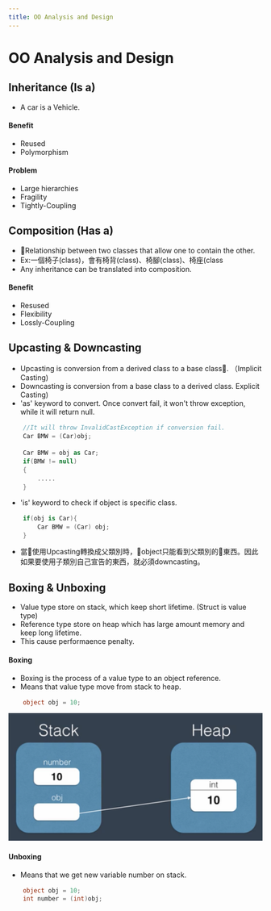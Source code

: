 ```yaml
---
title: OO Analysis and Design
---
```

# OO Analysis and Design

## Inheritance (Is a)
- A car is a Vehicle.

#### Benefit
- Reused
- Polymorphism

#### Problem
- Large hierarchies
- Fragility
- Tightly-Coupling

## Composition (Has a)

- Relationship between two classes that allow one to contain the other.
- Ex:一個椅子(class)，會有椅背(class)、椅腳(class)、椅座(class
- Any inheritance can be translated into composition.

#### Benefit
- Resused
- Flexibility
- Lossly-Coupling

## Upcasting & Downcasting
- Upcasting is conversion from a derived class to a base class. （Implicit Casting)
- Downcasting is conversion from a base class to a derived class. Explicit Casting)
- 'as' keyword to convert. Once convert fail, it won't throw exception, while it will return null.
```csharp
    //It will throw InvalidCastException if conversion fail.
    Car BMW = (Car)obj;

    Car BMW = obj as Car;
    if(BMW != null)
    {
        .....
    }
```
- 'is' keyword to check if object is specific class.
```csharp
    if(obj is Car){
        Car BMW = (Car) obj;
    }
```

- 當使用Upcasting轉換成父類別時，object只能看到父類別的東西。因此如果要使用子類別自己宣告的東西，就必須downcasting。

## Boxing & Unboxing
- Value type store on stack, which keep short lifetime. (Struct is value type)
- Reference type store on heap which has large amount memory and keep long lifetime.
- This cause performaence penalty.
#### Boxing
- Boxing is the process of a value type to an object reference.
- Means that value type move from stack to heap.
```csharp
    object obj = 10;
```
![Image of Boxing](./Boxing.png)

#### Unboxing
- Means that we get new variable number on stack.
```csharp
    object obj = 10;
    int number = (int)obj;
```